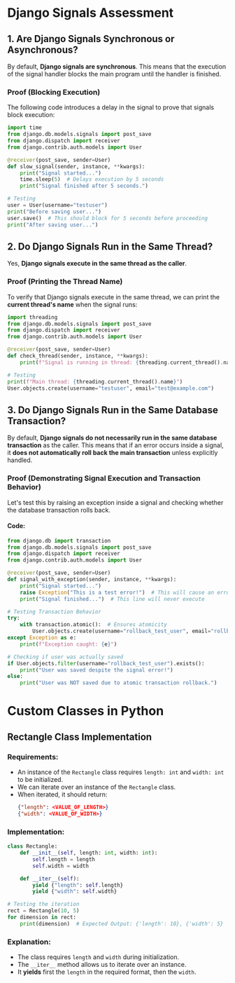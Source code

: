 # Django Signals Assessment

## 1. Are Django Signals Synchronous or Asynchronous?
By default, **Django signals are synchronous**. This means that the execution of the signal handler blocks the main program until the handler is finished.

### Proof (Blocking Execution)
The following code introduces a delay in the signal to prove that signals block execution:

```python
import time
from django.db.models.signals import post_save
from django.dispatch import receiver
from django.contrib.auth.models import User

@receiver(post_save, sender=User)
def slow_signal(sender, instance, **kwargs):
    print("Signal started...")
    time.sleep(5)  # Delays execution by 5 seconds
    print("Signal finished after 5 seconds.")

# Testing
user = User(username="testuser")
print("Before saving user...")
user.save()  # This should block for 5 seconds before proceeding
print("After saving user...")
```


## 2. Do Django Signals Run in the Same Thread?  
Yes, **Django signals execute in the same thread as the caller**.  

### **Proof (Printing the Thread Name)**  
To verify that Django signals execute in the same thread, we can print the **current thread's name** when the signal runs:  

```python
import threading
from django.db.models.signals import post_save
from django.dispatch import receiver
from django.contrib.auth.models import User

@receiver(post_save, sender=User)
def check_thread(sender, instance, **kwargs):
    print(f"Signal is running in thread: {threading.current_thread().name}")

# Testing
print(f"Main thread: {threading.current_thread().name}")
User.objects.create(username="testuser", email="test@example.com")
```


## 3. Do Django Signals Run in the Same Database Transaction?  
By default, **Django signals do not necessarily run in the same database transaction** as the caller. This means that if an error occurs inside a signal, it **does not automatically roll back the main transaction** unless explicitly handled.

### **Proof (Demonstrating Signal Execution and Transaction Behavior)**  
Let's test this by raising an exception inside a signal and checking whether the database transaction rolls back.

#### **Code:**
```python
from django.db import transaction
from django.db.models.signals import post_save
from django.dispatch import receiver
from django.contrib.auth.models import User

@receiver(post_save, sender=User)
def signal_with_exception(sender, instance, **kwargs):
    print("Signal started...")
    raise Exception("This is a test error!")  # This will cause an error
    print("Signal finished...")  # This line will never execute

# Testing Transaction Behavior
try:
    with transaction.atomic():  # Ensures atomicity
        User.objects.create(username="rollback_test_user", email="rollback@example.com")
except Exception as e:
    print(f"Exception caught: {e}")

# Checking if user was actually saved
if User.objects.filter(username="rollback_test_user").exists():
    print("User was saved despite the signal error!")
else:
    print("User was NOT saved due to atomic transaction rollback.")
```


# Custom Classes in Python

## Rectangle Class Implementation  

### Requirements:
- An instance of the `Rectangle` class requires `length: int` and `width: int` to be initialized.
- We can iterate over an instance of the `Rectangle` class.
- When iterated, it should return:
  ```json
  {"length": <VALUE_OF_LENGTH>}
  {"width": <VALUE_OF_WIDTH>}
  ```

### Implementation:

```python
class Rectangle:
    def __init__(self, length: int, width: int):
        self.length = length
        self.width = width

    def __iter__(self):
        yield {"length": self.length}
        yield {"width": self.width}

# Testing the iteration
rect = Rectangle(10, 5)
for dimension in rect:
    print(dimension)  # Expected Output: {'length': 10}, {'width': 5}
```

### Explanation:
- The class requires `length` and `width` during initialization.
- The `__iter__` method allows us to iterate over an instance.
- It **yields** first the `length` in the required format, then the `width`.


